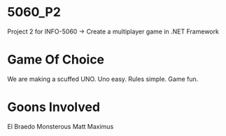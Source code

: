 # 5060_P2
Project 2 for INFO-5060 -> Create a multiplayer game in .NET Framework

# Game Of Choice
We are making a scuffed UNO. Uno easy. Rules simple. Game fun.

# Goons Involved
El Braedo
Monsterous Matt
Maximus
